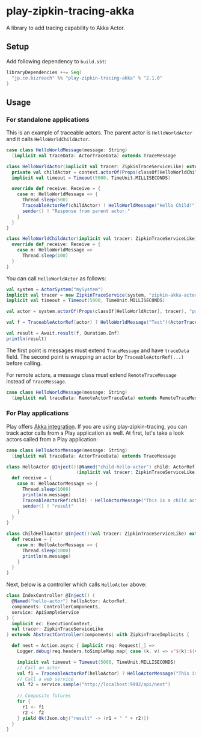 play-zipkin-tracing-akka
========

A library to add tracing capability to Akka Actor.

## Setup

Add following dependency to `build.sbt`:

```scala
libraryDependencies ++= Seq(
  "jp.co.bizreach" %% "play-zipkin-tracing-akka" % "2.1.0"
)
```

## Usage

### For standalone applications

This is an example of traceable actors. The parent actor is `HelloWorldActor` and it calls `HelloWorldChildActor`.

```scala
case class HelloWorldMessage(message: String)
  (implicit val traceData: ActorTraceData) extends TraceMessage

class HelloWorldActor(implicit val tracer: ZipkinTraceServiceLike) extends TraceableActor {
  private val childActor = context.actorOf(Props(classOf[HelloWorldChildActor], tracer), "child-actor")
  implicit val timeout = Timeout(5000, TimeUnit.MILLISECONDS)

  override def receive: Receive = {
    case m: HelloWorldMessage => {
      Thread.sleep(500)
      TraceableActorRef(childActor) ! HelloWorldMessage("Hello Child!")
      sender() ! "Response from parent actor."
    }
  }
}

class HelloWorldChildActor(implicit val tracer: ZipkinTraceServiceLike) extends TraceableActor {
  override def receive: Receive = {
    case m: HelloWorldMessage =>
      Thread.sleep(100)
  }
}
```

You can call `HelloWorldActor` as follows:

```scala
val system = ActorSystem("mySystem")
implicit val tracer = new ZipkinTraceService(system, "zipkin-akka-actor")
implicit val timeout = Timeout(5000, TimeUnit.MILLISECONDS)

val actor = system.actorOf(Props(classOf[HelloWorldActor], tracer), "parent-actor")

val f = TraceableActorRef(actor) ? HelloWorldMessage("Test")(ActorTraceData())

val result = Await.result(f, Duration.Inf)
println(result)
```

The first point is messages must extend `TraceMessage` and have `traceData` field. The second point is wrapping an actor by `TraceableActorRef(...)` before calling.

For remote actors, a message class must extend `RemoteTraceMessage` instead of `TraceMessage`.

```scala
case class HelloWorldMessage(message: String)
  (implicit val traceData: RemoteActorTraceData) extends RemoteTraceMessage
```

### For Play applications

Play offers [Akka integration](https://www.playframework.com/documentation/2.5.x/ScalaAkka). If you are using play-zipkin-tracing, you can track actor calls from a Play application as well. At first, let's take a look actors called from a Play application:

```scala
case class HelloActorMessage(message: String)
  (implicit val traceData: ActorTraceData) extends TraceMessage

class HelloActor @Inject()(@Named("child-hello-actor") child: ActorRef)
                          (implicit val tracer: ZipkinTraceServiceLike) extends TraceableActor {
  def receive = {
    case m: HelloActorMessage => {
      Thread.sleep(1000)
      println(m.message)
      TraceableActorRef(child) ! HelloActorMessage("This is a child actor call!")
      sender() ! "result"
    }
  }
}

class ChildHelloActor @Inject()(val tracer: ZipkinTraceServiceLike) extends TraceableActor {
  def receive = {
    case m: HelloActorMessage => {
      Thread.sleep(1000)
      println(m.message)
    }
  }
}
```

Next, below is a controller which calls `HelloActor` above:

```scala
class IndexController @Inject() (
  @Named("hello-actor") helloActor: ActorRef,
  components: ControllerComponents,
  service: ApiSampleService
) (
  implicit ec: ExecutionContext,
  val tracer: ZipkinTraceServiceLike
) extends AbstractController(components) with ZipkinTraceImplicits {

  def nest = Action.async { implicit req: Request[_] =>
    Logger.debug(req.headers.toSimpleMap.map{ case (k, v) => s"${k}:${v}"}.toSeq.mkString("\n"))

    implicit val timeout = Timeout(5000, TimeUnit.MILLISECONDS)
    // Call an actor
    val f1 = TraceableActorRef(helloActor) ? HelloActorMessage("This is an actor call!")
    // Call a web service
    val f2 = service.sample("http://localhost:9992/api/nest")
    
    // Composite futures
    for {
      r1 <- f1
      r2 <- f2
    } yield Ok(Json.obj("result" -> (r1 + " " + r2)))
  }
}
```
